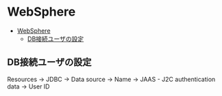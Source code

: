 # WebSphere

- [WebSphere](#websphere)
  - [DB接続ユーザの設定](#db接続ユーザの設定)

## DB接続ユーザの設定

Resources -> JDBC -> Data source -> Name -> JAAS - J2C authentication data -> User ID

